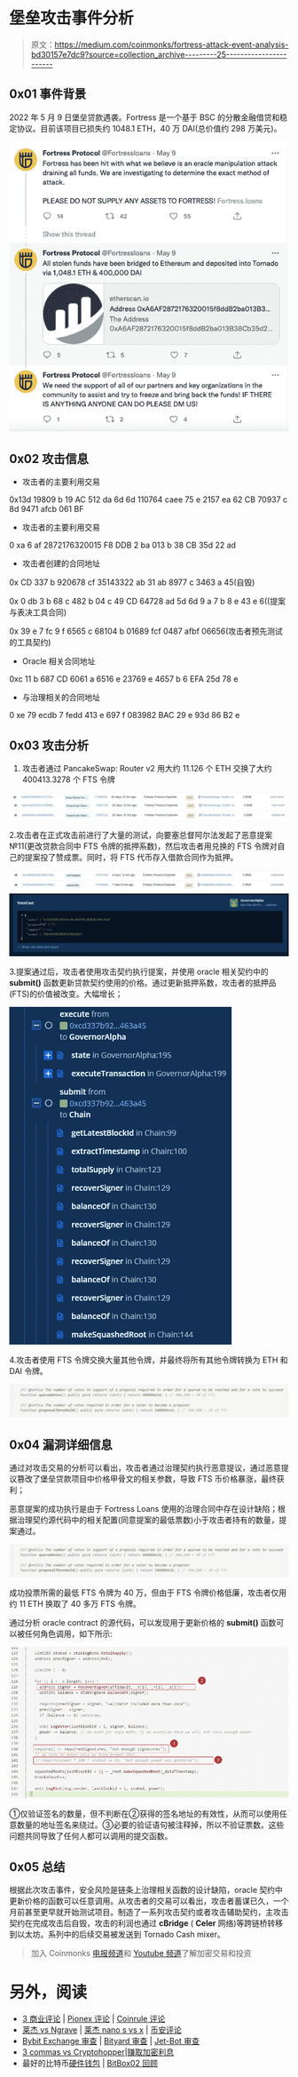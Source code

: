 # 堡垒攻击事件分析

> 原文：<https://medium.com/coinmonks/fortress-attack-event-analysis-bd30157e7dc9?source=collection_archive---------25----------------------->

## 0x01 事件背景

2022 年 5 月 9 日堡垒贷款遇袭。Fortress 是一个基于 BSC 的分散金融借贷和稳定协议。目前该项目已损失约 1048.1 ETH，40 万 DAI(总价值约 298 万美元)。

![](img/8c833b2282b86b5808145cc83e1f0f40.png)

## 0x02 攻击信息

*   攻击者的主要利用交易

0x13d 19809 b 19 AC 512 da 6d 6d 110764 caee 75 e 2157 ea 62 CB 70937 c 8d 9471 afcb 061 BF

*   攻击者的主要利用交易

0 xa 6 af 2872176320015 F8 DDB 2 ba 013 b 38 CB 35d 22 ad

*   攻击者创建的合同地址

0x CD 337 b 920678 cf 35143322 ab 31 ab 8977 c 3463 a 45(自毁)

0x 0 db 3 b 68 c 482 b 04 c 49 CD 64728 ad 5d 6d 9 a 7 b 8 e 43 e 6((提案与表决工具合同)

0x 39 e 7 fc 9 f 6565 c 68104 b 01689 fcf 0487 afbf 06656(攻击者预先测试的工具契约)

*   Oracle 相关合同地址

0xc 11 b 687 CD 6061 a 6516 e 23769 e 4657 b 6 EFA 25d 78 e

*   与治理相关的合同地址

0 xe 79 ecdb 7 fedd 413 e 697 f 083982 BAC 29 e 93d 86 B2 e

## 0x03 攻击分析

1.  攻击者通过 PancakeSwap: Router v2 用大约 11.126 个 ETH 交换了大约 400413.3278 个 FTS 令牌

![](img/a081817a4e98e11f73109bb9e0de42c5.png)

2.攻击者在正式攻击前进行了大量的测试，向要塞总督阿尔法发起了恶意提案№11(更改贷款合同中 FTS 令牌的抵押系数)，然后攻击者用兑换的 FTS 令牌对自己的提案投了赞成票。同时，将 FTS 代币存入借款合同作为抵押。

![](img/574ced14221acc28d8c8f658cea6c2a5.png)![](img/ffd37bafb3483f7eb3d5ea81f19a247e.png)

3.提案通过后，攻击者使用攻击契约执行提案，并使用 oracle 相关契约中的 **submit()** 函数更新贷款契约使用的价格。通过更新抵押系数，攻击者的抵押品(FTS)的价值被改变。大幅增长；

![](img/09b3b61b17f888bfed13cd36fe681c2e.png)

4.攻击者使用 FTS 令牌交换大量其他令牌，并最终将所有其他令牌转换为 ETH 和 DAI 令牌。

![](img/4a7e95c3a8986e10d43c2c4067e5d58e.png)

## 0x04 漏洞详细信息

通过对攻击交易的分析可以看出，攻击者通过治理契约执行恶意提议，通过恶意提议篡改了堡垒贷款项目中价格甲骨文的相关参数，导致 FTS 币价格暴涨，最终获利；

恶意提案的成功执行是由于 Fortress Loans 使用的治理合同中存在设计缺陷；根据治理契约源代码中的相关配置(同意提案的最低票数)小于攻击者持有的数量，提案通过。

![](img/4a7e95c3a8986e10d43c2c4067e5d58e.png)

成功投票所需的最低 FTS 令牌为 40 万，但由于 FTS 令牌价格低廉，攻击者仅用约 11 ETH 换取了 40 多万 FTS 令牌。

通过分析 oracle contract 的源代码，可以发现用于更新价格的 **submit()** 函数可以被任何角色调用，如下所示:

![](img/9e5ec1f89699c29462fcb477388fd673.png)

①仅验证签名的数量，但不判断在②获得的签名地址的有效性，从而可以使用任意数量的地址签名来绕过。③必要的验证语句被注释掉，所以不验证票数。这些问题共同导致了任何人都可以调用的提交函数。

## 0x05 总结

根据此次攻击事件，安全风险是链条上治理相关函数的设计缺陷，oracle 契约中更新价格的函数可以任意调用。从攻击者的交易可以看出，攻击者蓄谋已久，一个月前甚至更早就开始测试项目。制造了一系列攻击契约或者攻击辅助契约，主攻击契约在完成攻击后自毁，攻击的利润也通过 **cBridge** ( **Celer** 网络)等跨链桥转移到以太坊。系列中的后续交易被发送到 Tornado Cash mixer。

> 加入 Coinmonks [电报频道](https://t.me/coincodecap)和 [Youtube 频道](https://www.youtube.com/c/coinmonks/videos)了解加密交易和投资

# 另外，阅读

*   [3 商业评论](/coinmonks/3commas-review-an-excellent-crypto-trading-bot-2020-1313a58bec92) | [Pionex 评论](https://coincodecap.com/pionex-review-exchange-with-crypto-trading-bot) | [Coinrule 评论](/coinmonks/coinrule-review-2021-a-beginner-friendly-crypto-trading-bot-daf0504848ba)
*   [莱杰 vs Ngrave](/coinmonks/ledger-vs-ngrave-zero-7e40f0c1d694) | [莱杰 nano s vs x](/coinmonks/ledger-nano-s-vs-x-battery-hardware-price-storage-59a6663fe3b0) | [币安评论](/coinmonks/binance-review-ee10d3bf3b6e)
*   [Bybit Exchange 审查](/coinmonks/bybit-exchange-review-dbd570019b71) | [Bityard 审查](https://coincodecap.com/bityard-reivew) | [Jet-Bot 审查](https://coincodecap.com/jet-bot-review)
*   [3 commas vs Cryptohopper](/coinmonks/3commas-vs-pionex-vs-cryptohopper-best-crypto-bot-6a98d2baa203)|[赚取加密利息](/coinmonks/earn-crypto-interest-b10b810fdda3)
*   最好的比特币[硬件钱包](/coinmonks/hardware-wallets-dfa1211730c6) | [BitBox02 回顾](/coinmonks/bitbox02-review-your-swiss-bitcoin-hardware-wallet-c36c88fff29)